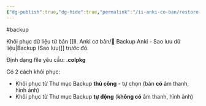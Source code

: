 ```yaml
---
{"dg-publish":true,"dg-hide":true,"permalink":"/ii-anki-co-ban/restore-from-backup-khoi-phuc-ban-sao-luu/","hide":true,"dgPassFrontmatter":true}
---
```


#backup 

Khôi phục dữ liệu từ bản [[II. Anki cơ bản/👑 Backup Anki - Sao lưu dữ liệu\|Backup (Sao lưu)]] trước đó.

Định dạng file yêu cầu: **.colpkg**

Có 2 cách khôi phục:
- Khôi phục từ Thư mục Backup **thủ công** - tự chọn (bản **có** âm thanh, hình ảnh)
- Khôi phục từ Thư mục Backup **tự động** (**không có** âm thanh, hình ảnh)

